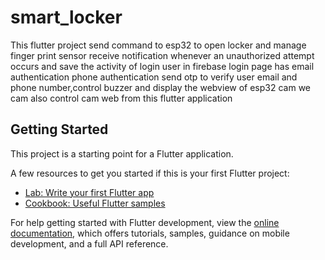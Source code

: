 # smart_locker

This flutter project send command to esp32 to open locker and manage finger print sensor receive notification whenever an unauthorized attempt occurs and save the activity of login user in firebase login page has email authentication phone authentication send otp to verify user email and phone number,control buzzer and display the webview of esp32 cam we cam also control cam web from this flutter application 
## Getting Started

This project is a starting point for a Flutter application.

A few resources to get you started if this is your first Flutter project:

- [Lab: Write your first Flutter app](https://docs.flutter.dev/get-started/codelab)
- [Cookbook: Useful Flutter samples](https://docs.flutter.dev/cookbook)

For help getting started with Flutter development, view the
[online documentation](https://docs.flutter.dev/), which offers tutorials,
samples, guidance on mobile development, and a full API reference.
